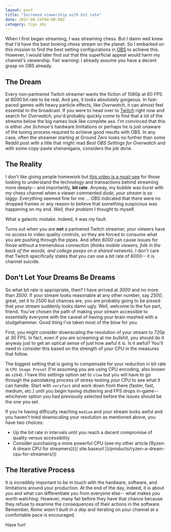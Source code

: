 ```yaml
---
layout: post
title: "Increase viewership with bit rate"
date: 2017-08-24T04:00:00Z
category: tips obs
---
```


When I first began streaming, I was streaming chess. But I damn well knew that I'd have the best looking chess stream on the planet. So I embarked on this mission to find the best setting configurations in [OBS](https://obsproject.com/) to achieve this. However, I would later find out that this superficial appeal would harm my channel's viewership. Fair warning: I already assume you have a decent grasp on OBS already.

## The Dream
Every non-partnered Twitch streamer wants the fiction of 1080p at 60 FPS at 6000 bit rate to be real. And yes, it looks absolutely gorgeous. In fast-paced games with heavy particle effects, like _Overwatch_, it can almost feel essential to the broadcast. If you were to head over to [Twitch](http://twitch.tv) right now and search for _Overwatch_, you'd probably quickly come to find that a lot of the streams below the big names look like complete ass. I'm convinced that this is either _Joe Schmoe's_ hardware limitations or perhaps he is just unaware of the tuning process required to achieve good results with OBS. In any case, often the streamer starting at Ground Zero looks no further than some Reddit post with a title that might read _Best OBS Settings for Overwatch_ and with some copy-paste shenanigans, considers the job done.


## The Reality
I don't like giving people homework but [this video is a must-see](https://www.youtube.com/watch?v=r6Rp-uo6HmI) for those looking to understand the technology and transactions behind streaming more deeply-- and importantly, **bit rate**. Anyway, my bubble was burst with my chess channel when a viewer commented _dude, your stream is so laggy_. Everything seemed fine for me ... OBS indicated that there were no dropped frames or any reason to believe that something suspicious was happening on my end. _Well, their problem_ I thought to myself.

What a galactic mistake. Indeed, it was _my_ fault.

Turns out when you are **not** a partnered Twitch streamer, your viewers have no access to video quality controls, so they are forced to consume what you are pushing through the pipes. And often _6000_ can cause issues for those without a tremendous connection (_thinks mobile viewers, folk in the back of the woods, and college peeps on a shared network_). I don't care that Twitch specifically states that you can use a bit rate of 6000-- it is channel suicide.

## Don't Let Your Dreams Be Dreams
So what bit rate is appropriate, then? I have arrived at _3000_ and no more than _3500_. If your stream looks reasonable at any other number, say _2500_, great, set it to 2500 but chances are, you are probably going to be pissed that your stream suddenly looks damn ugly. Well, welcome to the fun part, friend. You've chosen the path of making your stream accessible to essentially everyone with the caveat of having your brain mashed with a sludgehammer. Good thing I've taken most of the blow for you.

First, you might consider downscaling the resolution of your stream to 720p at 30 FPS. In fact, even if you are screaming at me _bullshit_, you should do it anyway just to get an optical sense of just how awful it is. Is it awful? You'll need to consider this based on the strength of your CPU in the measures that follow.

The biggest setting that is going to compensate for your reduction in bit rate is `CPU Usage Preset` (I'm assuming you are using CPU encoding, also known as `x264`). I have this settings option set to `slow` but you will have to go through the painstaking process of stress-testing your CPU to see what it can handle. Start with `veryfast` and work down from there (faster, fast, medium, etc.) until you begin having stuttering and FPS drops in-game-- whichever option you had previously selected before the issues should be the one you set.

If you're having difficulty reaching `medium` and your stream looks awful and you haven't tried downscaling your resolution as mentioned above, you have two choices:
- Up the bit rate in intervals until you reach a decent compromise of quality versus accessibility
- Consider purchasing a more powerful CPU (see my other article [Ryzen: A dream CPU for streamers]({{ site.baseurl }}/products/ryzen-a-dream-cpu-for-streamers/))

## The Iterative Process
It is incredibly important to be in touch with the hardware, software, and limitations around your production. At the end of the day, indeed, it is about _you_ and what can differentiate you from everyone else-- what makes _you_ worth watching. However, many fail before they have that chance because they refuse to examine the consequences of their actions in the software. Remember, _Rome wasn't built in a day_ and iterating on your channel at a comfortable pace is encouraged.

Have fun!